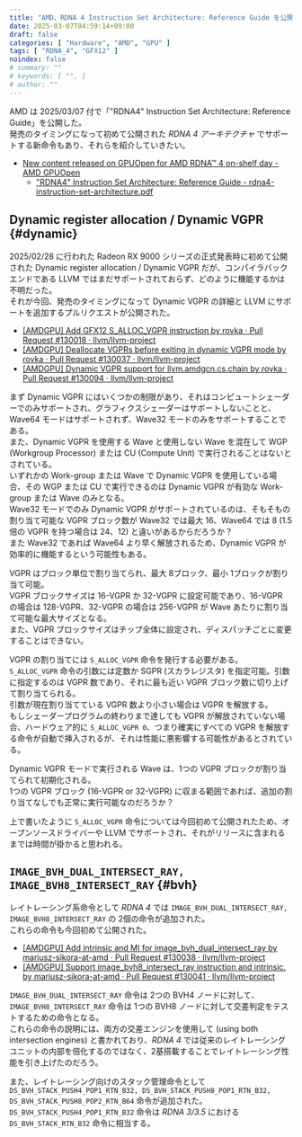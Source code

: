 ```yaml
---
title: "AMD、RDNA 4 Instruction Set Architecture: Reference Guide を公開"
date: 2025-03-07T04:59:14+09:00
draft: false
categories: [ "Hardware", "AMD", "GPU" ]
tags: [ "RDNA_4", "GFX12" ]
noindex: false
# summary: ""
# keywords: [ "", ]
# author: ""
---
```


AMD は 2025/03/07 付で「"RDNA4" Instruction Set Architecture: Reference Guide」を公開した。  
発売のタイミングになって初めて公開された *RDNA 4 アーキテクチャ* でサポートする新命令もあり、それらを紹介していきたい。  

 * [New content released on GPUOpen for AMD RDNA™ 4 on-shelf day - AMD GPUOpen](https://gpuopen.com/learn/new_content_released_on_gpuopen_for_amd_rdna_4_on-shelf_day/)
   * ["RDNA4" Instruction Set Architecture: Reference Guide - rdna4-instruction-set-architecture.pdf](https://www.amd.com/content/dam/amd/en/documents/radeon-tech-docs/instruction-set-architectures/rdna4-instruction-set-architecture.pdf)

## Dynamic register allocation / Dynamic VGPR {#dynamic}
2025/02/28 に行われた Radeon RX 9000 シリーズの正式発表時に初めて公開された Dynamic register allocation / Dynamic VGPR だが、コンパイラバックエンドである LLVM ではまだサポートされておらず、どのように機能するかは不明だった。  
それが今回、発売のタイミングになって Dynamic VGPR の詳細と LLVM にサポートを追加するプルリクエストが公開された。  

 * [[AMDGPU] Add GFX12 S_ALLOC_VGPR instruction by rovka · Pull Request #130018 · llvm/llvm-project](https://github.com/llvm/llvm-project/pull/130018)
 * [[AMDGPU] Deallocate VGPRs before exiting in dynamic VGPR mode by rovka · Pull Request #130037 · llvm/llvm-project](https://github.com/llvm/llvm-project/pull/130037)
 * [[AMDGPU] Dynamic VGPR support for llvm.amdgcn.cs.chain by rovka · Pull Request #130094 · llvm/llvm-project](https://github.com/llvm/llvm-project/pull/130094)

まず Dynamic VGPR にはいくつかの制限があり、それはコンピュートシェーダーでのみサポートされ、グラフィクスシェーダーはサポートしないことと、Wave64 モードはサポートされず、Wave32 モードのみをサポートすることである。  
また、Dynamic VGPR を使用する Wave と使用しない Wave を混在して WGP (Workgroup Processor) または CU (Compute Unit) で実行されることはないとされている。  
いずれかの Work-group または Wave で Dynamic VGPR を使用している場合、その WGP または CU で実行できるのは Dynamic VGPR が有効な Work-group または Wave のみとなる。  
Wave32 モードでのみ Dynamic VGPR がサポートされているのは、そもそもの割り当て可能な VGPR ブロック数が Wave32 では最大 16、Wave64 では 8 (1.5倍の VGPR を持つ場合は 24、12) と違いがあるからだろうか？  
また Wave32 であれば Wave64 より早く解放されるため、Dynamic VGPR が効率的に機能するという可能性もある。  

VGPR はブロック単位で割り当てられ、最大 8ブロック、最小 1ブロックが割り当て可能。  
VGPR ブロックサイズは 16-VGPR か 32-VGPR に設定可能であり、16-VGPR の場合は 128-VGPR、32-VGPR の場合は 256-VGPR が Wave あたりに割り当て可能な最大サイズとなる。  
また、VGPR ブロックサイズはチップ全体に設定され、ディスパッチごとに変更することはできない。  

VGPR の割り当てには `S_ALLOC_VGPR` 命令を発行する必要がある。  
`S_ALLOC_VGPR` 命令の引数には定数か SGPR (スカラレジスタ) を指定可能。引数に指定するのは VGPR 数であり、それに最も近い VGPR ブロック数に切り上げて割り当てられる。  
引数が現在割り当てている VGPR 数より小さい場合は VGPR を解放する。  
もしシェーダープログラムの終わりまで達しても VGPR が解放されていない場合、ハードウェア的に `S_ALLOC_VGPR 0`、つまり確実にすべての VGPR を解放する命令が自動で挿入されるが、それは性能に悪影響する可能性があるとされている。  

Dynamic VGPR モードで実行される Wave は、1つの VGPR ブロックが割り当てられて初期化される。  
1つの VGPR ブロック (16-VGPR or 32-VGPR) に収まる範囲であれば、追加の割り当てなしでも正常に実行可能なのだろうか？  

上で書いたように `S_ALLOC_VGPR` 命令については今回初めて公開されたため、オープンソースドライバーや LLVM でサポートされ、それがリリースに含まれるまでは時間が掛かると思われる。  

## `IMAGE_BVH_DUAL_INTERSECT_RAY, IMAGE_BVH8_INTERSECT_RAY` {#bvh}
レイトレーシング系命令として *RDNA 4* では `IMAGE_BVH_DUAL_INTERSECT_RAY, IMAGE_BVH8_INTERSECT_RAY` の 2個の命令が追加された。  
これらの命令も今回初めて公開された。  

 * [[AMDGPU] Add intrinsic and MI for image_bvh_dual_intersect_ray by mariusz-sikora-at-amd · Pull Request #130038 · llvm/llvm-project](https://github.com/llvm/llvm-project/pull/130038)
 * [[AMDGPU] Support image_bvh8_intersect_ray instruction and intrinsic. by mariusz-sikora-at-amd · Pull Request #130041 · llvm/llvm-project](https://github.com/llvm/llvm-project/pull/130041)

`IMAGE_BVH_DUAL_INTERSECT_RAY` 命令は 2つの BVH4 ノードに対して、`IMAGE_BVH8_INTERSECT_RAY` 命令は 1つの BVH8 ノードに対して交差判定をテストするための命令となる。  
これらの命令の説明には、両方の交差エンジンを使用して (using both intersection engines) と書かれており、*RDNA 4* では従来のレイトレーシングユニットの内部を倍化するのではなく、2基搭載することでレイトレーシング性能を引き上げたのだろう。  

また、レイトレーシング向けのスタック管理命令として `DS_BVH_STACK_PUSH4_POP1_RTN_B32, DS_BVH_STACK_PUSH8_POP1_RTN_B32, DS_BVH_STACK_PUSH8_POP2_RTN_B64` 命令が追加された。  
`DS_BVH_STACK_PUSH4_POP1_RTN_B32` 命令は *RDNA 3/3.5* における `DS_BVH_STACK_RTN_B32` 命令に相当する。  

